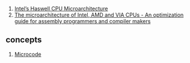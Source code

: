  1. [Intel’s Haswell CPU Microarchitecture](https://www.realworldtech.com/haswell-cpu/6/)
 2. [The microarchitecture of Intel, AMD and VIA CPUs - An optimization guide for assembly programmers and compiler makers](https://www.agner.org/optimize/microarchitecture.pdf)

## concepts

 1. [Microcode](https://en.m.wikipedia.org/wiki/Microcode)
